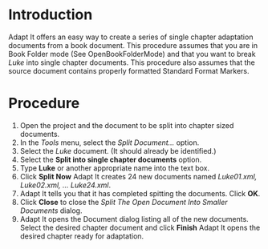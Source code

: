 # Introduction #

Adapt It offers an easy way to create a series of single chapter adaptation documents from a book document. This procedure assumes that you are in Book Folder mode (See OpenBookFolderMode) and that you want to break _Luke_ into single chapter documents. This procedure also assumes that the source document contains properly formatted Standard Format Markers.

# Procedure #

  1. Open the project and the document to be split into chapter sized documents.
  1. In the _Tools_ menu, select the _Split Document…_ option.
  1. Select the _Luke_ document. (It should already be identified.)
  1. Select the **Split into single chapter documents** option.
  1. Type **Luke** or another appropriate name into the text box.
  1. Click **Split Now**
Adapt It creates 24 new documents named _Luke01.xml, Luke02.xml, … Luke24.xml_.
  1. Adapt It tells you that it has completed spitting the documents. Click **OK**.
  1. Click **Close** to close the _Split The Open Document Into Smaller Documents_ dialog.
  1. Adapt It opens the Document dialog listing all of the new documents. Select the desired chapter document and click **Finish**
Adapt It opens the desired chapter ready for adaptation.